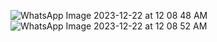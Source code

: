 ![WhatsApp Image 2023-12-22 at 12 08 48 AM](https://github.com/DeathsScyth/ACE-CONTROL/assets/91764377/8f2d7962-eee2-4f0c-8eaa-7bcdc0bbe9e7)
![WhatsApp Image 2023-12-22 at 12 08 52 AM](https://github.com/DeathsScyth/ACE-CONTROL/assets/91764377/99ef546c-0aac-4a8d-9221-5cf9c3d74ae6)
